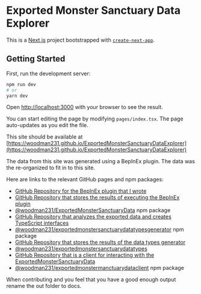 # Exported Monster Sanctuary Data Explorer
This is a [Next.js](https://nextjs.org/) project bootstrapped with [`create-next-app`](https://github.com/vercel/next.js/tree/canary/packages/create-next-app).

## Getting Started

First, run the development server:

```bash
npm run dev
# or
yarn dev
```

Open [http://localhost:3000](http://localhost:3000) with your browser to see the result.

You can start editing the page by modifying `pages/index.tsx`. The page auto-updates as you edit the file.

This site should be available at [https://woodman231.github.io/ExportedMonsterSanctuaryDataExplorer](https://woodman231.github.io/ExportedMonsterSanctuaryDataExplorer)

The data from this site was generated using a BepInEx plugin. The data was the re-organized to fit in to this site.

Here are links to the relevant GitHub pages and npm packages:

- [GitHub Repository for the BepInEx plugin that I wrote](https://github.com/woodman231/AddAndExportAllMonsters)
- [GitHub Repository that stores the results of executing the BepInEx plugin](https://github.com/woodman231/ExportedMonsterSanctuaryData)
- [@woodman231/ExportedMonsterSanctuaryData](https://www.npmjs.com/package/@woodman231/exportedmonstersanctuarydata) npm package
- [GitHub Repository that analyzes the exported data and creates TypeScript interfaces](https://github.com/woodman231/ExportedMonsterSanctuaryDataTypesBuilder)
- [@woodman231/exportedmonstersanctuarydatatypesgenerator](https://www.npmjs.com/package/@woodman231/exportedmonstersanctuarydatatypesgenerator) npm package
- [GitHub Repository that stores the results of the data types generator](https://github.com/woodman231/ExportedMonsterSanctuaryDataTypes)
- [@woodman231/exportedmonstersanctuarydatatypes](https://www.npmjs.com/package/@woodman231/exportedmonstersanctuarydatatypes)
- [GitHub Repository that is a client for interacting with the ExportedMonsterSanctuaryData](https://github.com/woodman231/ExportedMonsterSanctuaryDataClient)
- [@woodman231/exportedmonstermanctuarydataclient](https://www.npmjs.com/package/@woodman231/exportedmonstermanctuarydataclient) npm package

When contributing and you feel that you have a good enough output rename the out folder to docs.